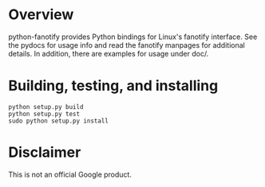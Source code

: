 # Overview

python-fanotify provides Python bindings for Linux's fanotify interface. See the
pydocs for usage info and read the fanotify manpages for additional details. In
addition, there are examples for usage under doc/.

# Building, testing, and installing

```
python setup.py build
python setup.py test
sudo python setup.py install
```

# Disclaimer

This is not an official Google product.
